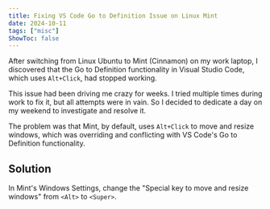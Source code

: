 ```yaml
---
title: Fixing VS Code Go to Definition Issue on Linux Mint
date: 2024-10-11
tags: ["misc"]
ShowToc: false
---
```


After switching from Linux Ubuntu to Mint (Cinnamon) on my work laptop, I discovered that the Go to Definition functionality in Visual Studio Code, which uses `Alt+Click`, had stopped working.

This issue had been driving me crazy for weeks. I tried multiple times during work to fix it, but all attempts were in vain. So I decided to dedicate a day on my weekend to investigate and resolve it.

The problem was that Mint, by default, uses `Alt+Click` to move and resize windows, which was overriding and conflicting with VS Code's Go to Definition functionality.

## Solution

In Mint's Windows Settings, change the "Special key to move and resize windows" from `<Alt>` to `<Super>`.
